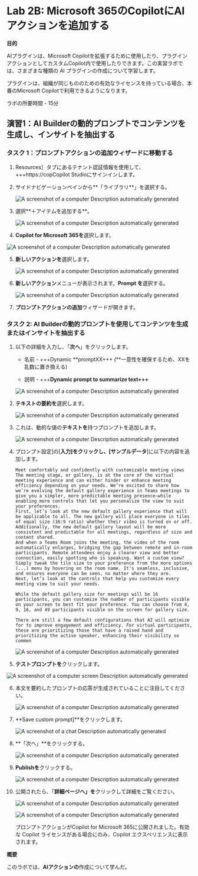 # Lab 2B: Microsoft 365のCopilotにAIアクションを追加する

**目的**

AIプラグインは、Microsoft
Copilotを拡張するために使用したり、プラグインアクションとしてカスタムCopilot内で使用したりできます。この実習ラボでは、さまざまな種類の
AI プラグインの作成について学習します。

プラグインは、組織が同じもののための有効なライセンスを持っている場合、本番のMicrosoft
Copilotで利用できるようになります。

ラボの所要時間 - 15分

## 演習1：AI Builderの動的プロンプトでコンテンツを生成し、インサイトを抽出する

### タスク 1：プロンプトアクションの追加ウィザードに移動する

1.  Resources］タブにあるテナント認証情報を使用して、+++https://copCopilot
    Studioにサインインします。

2.  サイドナビゲーションペインから**「ライブラリ**」を選択する。

    ![A screenshot of a computer Description automatically generated](./media/image1.png)

3.  選択**＋アイテムを追加する**。

    ![A screenshot of a computer Description automatically generated](./media/image2.png)

4.  **Copilot for Microsoft 365を**選択します。

![A screenshot of a computer Description automatically
generated](./media/image3.png)

5.  **新しいアクションを**選択します。

    ![A screenshot of a computer Description automatically generated](./media/image4.png)

6.  **新しいアクション**メニューが表示されます。**Prompt を**選択する。

    ![A screenshot of a computer Description automatically generated](./media/image5.png)

7.  **プロンプトアクションの追加**ウィザードが開きます。

### タスク 2: AI Builderの動的プロンプトを使用してコンテンツを生成またはインサイトを抽出する

1.  以下の詳細を入力し、「**次へ**」をクリックします。

    - 名前 - +++Dynamic **promptXX+++
      (**一意性を確保するため、XXを乱数に置き換える)

    - 説明 - +++**Dynamic prompt to summarize text+++**

    ![A screenshot of a computer Description automatically generated](./media/image6.png)

2.  **テキストの要約を**選択します。

    ![A screenshot of a computer Description automatically generated](./media/image7.png)

3.  これは、動的な値の**テキストを**持つプロンプトを追加します。

    ![A screenshot of a computer Description automatically generated](./media/image8.png)

4.  プロンプト設定\]の\[**入力\]**をクリックし、**\[サンプルデータ**\]に以下の内容を追加します。

    ```
    Meet comfortably and confidently with customizable meeting views
    The meeting stage, or gallery, is at the core of the virtual meeting experience and can either hinder or enhance meeting efficiency depending on your needs. We’re excited to share how we’re evolving the default gallery experience in Teams meetings to give you a simpler, more predictable meeting presence—while enabling more controls that let you personalize the view to suit your preferences.
    First, let’s look at the new default gallery experience that will be applicable to all. The new gallery will place everyone in tiles of equal size (16:9 ratio) whether their video is turned on or off. Additionally, the new default gallery layout will be more consistent and predictable for all meetings, regardless of size and content shared.
    And when a Teams Room joins the meeting, the video of the room automatically enlarges, bridging the gap between remote and in-room participants. Remote attendees enjoy a clearer view and better connection, easily spotting who is speaking. Want a custom view? Simply tweak the tile size to your preference from the more options (...) menu by hovering on the room name. It's seamless, inclusive, and ensures everyone can be seen, no matter where they are.
    Next, let’s look at the controls that help you customize every meeting view to suit your needs.
    
    While the default gallery size for meetings will be 16 participants, you can customize the number of participants visible on your screen to best fit your preference. You can choose from 4, 9, 16, and 49 participants visible on the screen for gallery size.
    
    There are still a few default configurations that AI will optimize for to improve engagement and efficiency. For virtual participants, these are prioritizing those that have a raised hand and prioritizing the active speaker, enhancing their visibility so commen

    ```

    ![A screenshot of a computer Description automatically generated](./media/image9.png)

5.  **テストプロンプトを**クリックします。

![A screenshot of a computer screen Description automatically
generated](./media/image10.png)

6.  本文を要約したプロンプトの応答が生成されていることに注目してください。

    ![A screenshot of a computer Description automatically generated](./media/image11.png)

7.  **Save custom prompt\]**をクリックします。

    ![A screenshot of a chat Description automatically generated](./media/image12.png)

8.  **「次へ」**をクリックする。

    ![A screenshot of a computer Description automatically generated](./media/image13.png)

9.  **Publishを**クリックする。

    ![A screenshot of a computer Description automatically generated](./media/image14.png)

10. 公開されたら、「**詳細ページへ」を**クリックして詳細をご覧ください。

    ![A screenshot of a computer Description automatically generated](./media/image15.png)

    ![A screenshot of a computer Description automatically generated](./media/image16.png)

    プロンプトアクションがCopilot for Microsoft 365に公開されました。有効な Copilot ライセンスがある場合にのみ、Copilot エクスペリエンスに表示されます。

**概要**

このラボでは、**AIアクションの**作成について学んだ。
